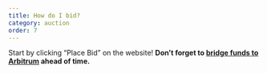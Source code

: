 ```yaml
---
title: How do I bid?
category: auction
order: 7
---
```


Start by clicking “Place Bid” on the website! **Don’t forget to [bridge funds to Arbitrum](https://arbitrum.io/) ahead of time.**
